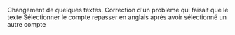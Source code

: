 Changement de quelques textes.
Correction d'un problème qui faisait que le texte Sélectionner le compte repasser en anglais après avoir sélectionné un autre compte